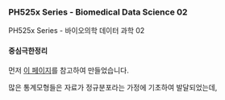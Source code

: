 ### PH525x Series - Biomedical Data Science 02

PH525x Series - 바이오의학 데이터 과학 02

#### 중심극한정리

먼저 [이 페이지](http://dermabae.tistory.com/146)를 참고하여 만들었습니다.

많은 통계모형들은 자료가 정규분포라는 가정에 기초하여 발달되었는데, 
